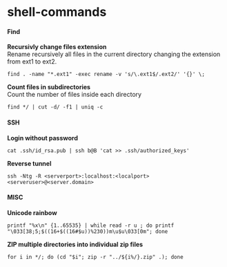 # shell-commands


#### Find  

**Recursivly change files extension**  
Rename recursively all files in the current directory changing the extension from ext1 to ext2.

`find . -name "*.ext1" -exec rename -v 's/\.ext1$/.ext2/' '{}' \;`


**Count files in subdirectories**  
Count the number of files inside each directory

`find */ | cut -d/ -f1 | uniq -c`


#### SSH
**Login without password**  

`cat .ssh/id_rsa.pub | ssh b@B 'cat >> .ssh/authorized_keys'`


**Reverse tunnel**

`ssh -Ntg -R <serverport>:localhost:<localport> <serveruser>@<server.domain>`


#### MISC
**Unicode rainbow**

`printf "%x\n" {1..65535} | while read -r u ; do printf "\033[38;5;$((16+$((16#$u))%230))m\u$u\033[0m"; done`

**ZIP multiple directories into individual zip files**

`for i in */; do (cd "$i"; zip -r "../${i%/}.zip" .); done`
